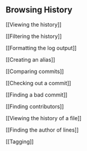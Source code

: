 ## Browsing History 

[[Viewing the history]] 

[[Filtering the history]] 


[[Formatting the log output]]

[[Creating an alias]] 

[[Comparing commits]] 



[[Checking out a commit]] 

[[Finding a bad commit]] 

[[Finding contributors]]

[[Viewing the history of a file]] 

[[Finding the author of lines]] 

[[Tagging]]